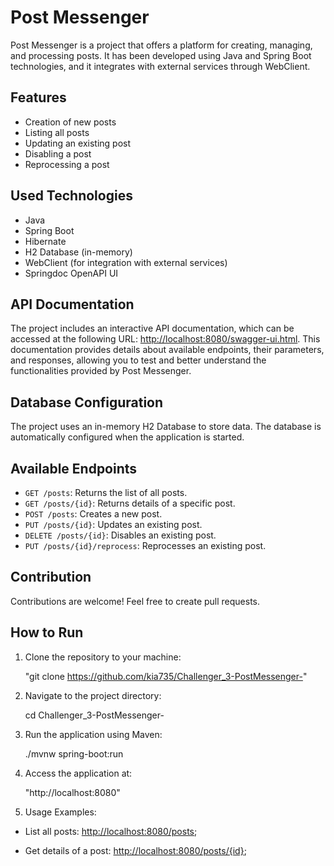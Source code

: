 # Post Messenger

Post Messenger is a project that offers a platform for creating, managing, and processing posts. It has been developed using Java and Spring Boot technologies, and it integrates with external services through WebClient.

## Features

- Creation of new posts
- Listing all posts
- Updating an existing post
- Disabling a post
- Reprocessing a post

## Used Technologies

- Java
- Spring Boot
- Hibernate
- H2 Database (in-memory)
- WebClient (for integration with external services)
- Springdoc OpenAPI UI

## API Documentation

The project includes an interactive API documentation, which can be accessed at the following URL: [http://localhost:8080/swagger-ui.html](http://localhost:8080/swagger-ui.html). This documentation provides details about available endpoints, their parameters, and responses, allowing you to test and better understand the functionalities provided by Post Messenger.

## Database Configuration

The project uses an in-memory H2 Database to store data. The database is automatically configured when the application is started.

## Available Endpoints

- `GET /posts`: Returns the list of all posts.
- `GET /posts/{id}`: Returns details of a specific post.
- `POST /posts`: Creates a new post.
- `PUT /posts/{id}`: Updates an existing post.
- `DELETE /posts/{id}`: Disables an existing post.
- `PUT /posts/{id}/reprocess`: Reprocesses an existing post.

## Contribution

Contributions are welcome! Feel free to create pull requests.

## How to Run

1. Clone the repository to your machine:
   
   "git clone https://github.com/kia735/Challenger_3-PostMessenger-"
   
2. Navigate to the project directory:

    cd Challenger_3-PostMessenger-

3. Run the application using Maven:

    ./mvnw spring-boot:run


4. Access the application at:

    "http://localhost:8080"
   
5. Usage Examples:
   
- List all posts:  [http://localhost:8080/posts](http://localhost:8080/posts);
   
- Get details of a post: [http://localhost:8080/posts/{id}](http://localhost:8080/posts/{id});


   


